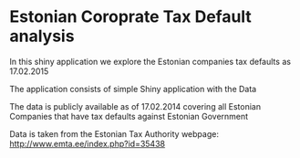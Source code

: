 # Estonian Coroprate Tax Default analysis   

In this shiny application we explore the Estonian companies tax defaults as 17.02.2015

The application consists of simple Shiny application with the Data

The data is publicly available as of 17.02.2014 covering all Estonian Companies 
that have tax defaults against Estonian Government

Data is taken from the Estonian Tax Authority webpage: http://www.emta.ee/index.php?id=35438
